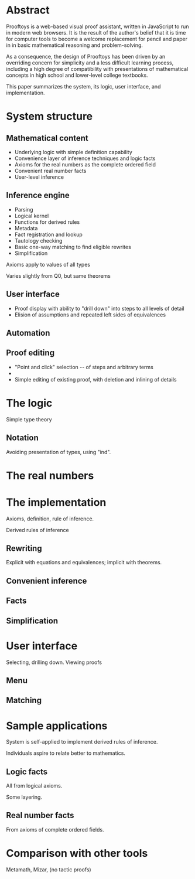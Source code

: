 # Abstract 

Prooftoys is a web-based visual proof assistant, written in JavaScript
to run in modern web browsers.  It is the result
of the author's belief that it is time for
computer tools to become a welcome replacement for
pencil and paper in in basic mathematical reasoning
and problem-solving.

As a consequence, the design of Prooftoys has been
driven by an overriding concern for simplicity and 
a less difficult learning process, including a high degree of compatibility
with presentations of mathematical
concepts in high school and lower-level college textbooks.

This paper summarizes the system, its logic, user interface, and implementation.

# System structure

## Mathematical content

- Underlying logic with simple definition capability
- Convenience layer of inference techniques and logic facts
- Axioms for the real numbers as the complete ordered field
- Convenient real number facts
- User-level inference 



## Inference engine

- Parsing
- Logical kernel
- Functions for derived rules
- Metadata
- Fact registration and lookup
- Tautology checking
- Basic one-way matching to find eligible rewrites
- Simplification

Axioms apply to values of all types

Varies slightly from Q0, but same theorems

## User interface

- Proof display with ability to "drill down" into steps to
  all levels of detail
- Elision of assumptions and repeated left sides of equivalences

## Automation

## Proof editing

- "Point and click" selection -- of steps and arbitrary terms
- 
- Simple editing of existing proof, with deletion and inlining of details

# The logic

Simple type theory

## Notation

Avoiding presentation of types, using "ind".

# The real numbers

# The implementation

Axioms, definition, rule of inference.

Derived rules of inference

## Rewriting

Explicit with equations and equivalences; implicit with theorems.

## Convenient inference

## Facts

## Simplification

# User interface

Selecting, drilling down.
Viewing proofs

## Menu

## Matching

# Sample applications

System is self-applied to implement derived rules of inference.

Individuals aspire to relate better to mathematics.

## Logic facts

All from logical axioms.

Some layering.

## Real number facts

From axioms of complete ordered fields.

# Comparison with other tools

Metamath, Mizar, (no tactic proofs)


<!--stackedit_data:
eyJoaXN0b3J5IjpbLTE2OTA2NjA0MTMsLTE3MjA0NjkyMDNdfQ
==
-->